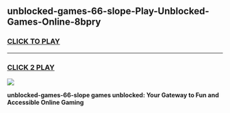 
## unblocked-games-66-slope-Play-Unblocked-Games-Online-8bpry
<h3>
<a href="https://premium76.site?title=unblocked-games-66-slope&ref=25A">CLICK TO PLAY</a></h3>
<hr>

<h3>
<a href="https://premium76.site?title=unblocked-games-66-slope&ref=25A">CLICK 2 PLAY</a>
  
</h3>

<a href="https://premium76.site?title=unblocked-games-66-slope&ref=25A"><img src="https://clearcache.store/games.png"></a>


**unblocked-games-66-slope games unblocked: Your Gateway to Fun and Accessible Online Gaming**
